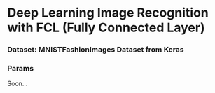 # Deep Learning Image Recognition with FCL (Fully Connected Layer)

### Dataset: MNISTFashionImages Dataset from Keras

### Params
Soon...

